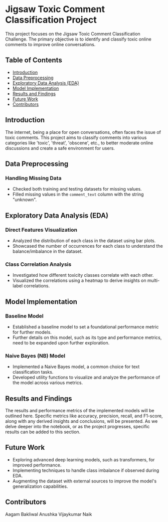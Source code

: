 # Jigsaw Toxic Comment Classification Project

This project focuses on the Jigsaw Toxic Comment Classification Challenge. The primary objective is to identify and classify toxic online comments to improve online conversations.

## Table of Contents

- [Introduction](#introduction)
- [Data Preprocessing](#data-preprocessing)
- [Exploratory Data Analysis (EDA)](#exploratory-data-analysis-eda)
- [Model Implementation](#model-implementation)
- [Results and Findings](#results-and-findings)
- [Future Work](#future-work)
- [Contributors](#contributors)

## Introduction

The internet, being a place for open conversations, often faces the issue of toxic comments. This project aims to classify comments into various categories like 'toxic', 'threat', 'obscene', etc., to better moderate online discussions and create a safe environment for users.

## Data Preprocessing

### Handling Missing Data

- Checked both training and testing datasets for missing values.
- Filled missing values in the `comment_text` column with the string "unknown".

## Exploratory Data Analysis (EDA)

### Direct Features Visualization

- Analyzed the distribution of each class in the dataset using bar plots.
- Showcased the number of occurrences for each class to understand the balance/imbalance in the dataset.

### Class Correlation Analysis

- Investigated how different toxicity classes correlate with each other.
- Visualized the correlations using a heatmap to derive insights on multi-label correlations.

## Model Implementation

### Baseline Model

- Established a baseline model to set a foundational performance metric for further models.
- Further details on this model, such as its type and performance metrics, need to be expanded upon further exploration.

### Naive Bayes (NB) Model

- Implemented a Naive Bayes model, a common choice for text classification tasks.
- Developed utility functions to visualize and analyze the performance of the model across various metrics.

## Results and Findings

The results and performance metrics of the implemented models will be outlined here. Specific metrics like accuracy, precision, recall, and F1-score, along with any derived insights and conclusions, will be presented. As we delve deeper into the notebook, or as the project progresses, specific results can be added to this section.

## Future Work

- Exploring advanced deep learning models, such as transformers, for improved performance.
- Implementing techniques to handle class imbalance if observed during EDA.
- Augmenting the dataset with external sources to improve the model's generalization capabilities.

## Contributors

Aagam Bakliwal
Anushka Vijaykumar Naik
